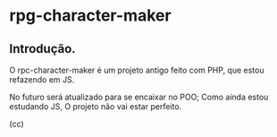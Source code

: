 # rpg-character-maker

## Introdução.

O rpc-character-maker é um projeto antigo feito com PHP, que estou refazendo em JS.

No futuro será atualizado para se encaixar no POO;
Como ainda estou estudando JS, O projeto não vai estar perfeito.

(cc)